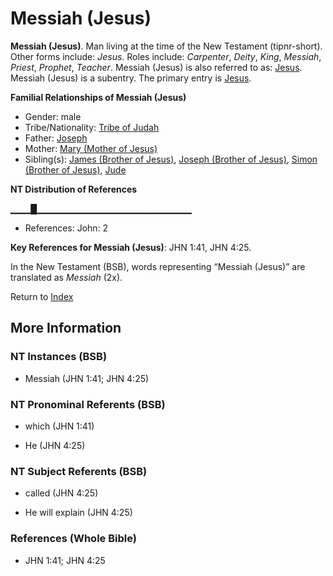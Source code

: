 # Messiah (Jesus)
**Messiah (Jesus)**. 
Man living at the time of the New Testament (tipnr-short). 
Other forms include: 
*Jesus*. 
Roles include: 
_Carpenter_, _Deity_, _King_, _Messiah_, _Priest_, _Prophet_, _Teacher_. 
Messiah (Jesus) is also referred to as: 
[Jesus](Jesus.2.md). 
Messiah (Jesus) is a subentry. The primary entry is 
[Jesus](Jesus.2.md). 




**Familial Relationships of Messiah (Jesus)**


* Gender: male
* Tribe/Nationality: [Tribe of Judah](../../../groups/md/acai/Judah.md)
* Father: [Joseph](Joseph.4.md)
* Mother: [Mary (Mother of Jesus)](Mary.md)
* Sibling(s): [James (Brother of Jesus)](James.3.md), [Joseph (Brother of Jesus)](Joseph.3.md), [Simon (Brother of Jesus)](Simon.3.md), [Jude](Jude.md)


**NT Distribution of References**

▁▁▁█▁▁▁▁▁▁▁▁▁▁▁▁▁▁▁▁▁▁▁▁▁▁▁
* References: John: 2



**Key References for Messiah (Jesus)**: 
JHN 1:41, JHN 4:25. 




In the New Testament (BSB), words representing “Messiah (Jesus)” are translated as 
*Messiah* (2x). 


Return to [Index](00-Index.md)

## More Information

### NT Instances (BSB)

* Messiah (JHN 1:41; JHN 4:25)



### NT Pronominal Referents (BSB)

* which (JHN 1:41)

* He (JHN 4:25)



### NT Subject Referents (BSB)

* called (JHN 4:25)

* He will explain (JHN 4:25)



### References (Whole Bible)

* JHN 1:41; JHN 4:25



